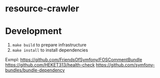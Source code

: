 # resource-crawler

# Development
1. `make build` to prepare infrastructure
2. `make install` to install dependencies

Exmpl:
https://github.com/FriendsOfSymfony/FOSCommentBundle
https://github.com/HEKET313/health-check
https://github.com/symfony-bundles/bundle-dependency